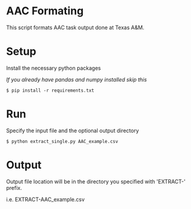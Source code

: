 # AAC Formating
This script formats AAC task output done at Texas A&M.

# Setup
Install the necessary python packages

*If you already have pandas and numpy installed skip this*

`$ pip install -r requirements.txt` 

# Run
Specify the input file and the optional output directory

`$ python extract_single.py AAC_example.csv`

# Output
Output file location will be in the directory you specified with 'EXTRACT-' prefix. 

i.e. EXTRACT-AAC_example.csv